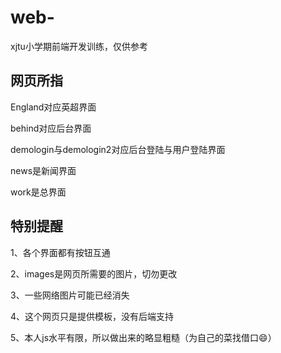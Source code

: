 # web-
xjtu小学期前端开发训练，仅供参考
## 网页所指
England对应英超界面

behind对应后台界面

demologin与demologin2对应后台登陆与用户登陆界面

news是新闻界面

work是总界面

## 特别提醒
1、各个界面都有按钮互通

2、images是网页所需要的图片，切勿更改

3、一些网络图片可能已经消失

4、这个网页只是提供模板，没有后端支持

5、本人js水平有限，所以做出来的略显粗糙（为自己的菜找借口😄）
